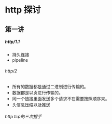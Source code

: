 # http 探讨

## 第一讲

##### http/1.1 

+ 持久连接
+ pipeline 


###### http/2

+ 所有的数据都是通过二进制进行传输的。
+ 数据都是以贞进行传输的。
+ 同一个链接里面发送多个请求不在需要按照顺序来。
+ 头信息压缩以及推送

###### http tcp的三次握手

